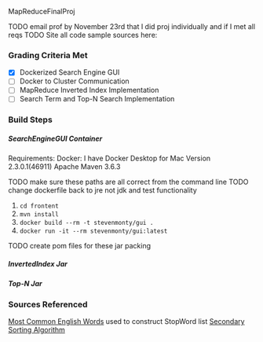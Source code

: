 MapReduceFinalProj

TODO email prof by November 23rd that I did proj individually and if I met all reqs
TODO Site all code sample sources here:

### Grading Criteria Met

- [x] Dockerized Search Engine GUI
- [ ] Docker to Cluster Communication
- [ ] MapReduce Inverted Index Implementation
- [ ] Search Term and Top-N Search Implementation

### Build Steps

##### SearchEngineGUI Container
Requirements:
    Docker: I have Docker Desktop for Mac Version 2.3.0.1(46911)
    Apache Maven 3.6.3
    
TODO make sure these paths are all correct from the command line
TODO change dockerfile back to jre not jdk and test functionality
1. `cd frontent`
2. `mvn install`
3. `docker build --rm -t stevenmonty/gui .`
4. `docker run -it --rm stevenmonty/gui:latest `

TODO create pom files for these jar packing
##### InvertedIndex Jar

##### Top-N Jar


### Sources Referenced
[Most Common English Words](https://www.espressoenglish.net/the-100-most-common-words-in-english/) used to construct StopWord list
[Secondary Sorting Algorithm](https://www.oreilly.com/library/view/data-algorithms/9781491906170/ch01.html)